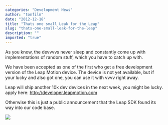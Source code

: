 ```yaml
---
categories: "Development News"
author: "tonfilm"
date: "2012-12-18"
title: "Thats one small Leak for the Leap"
slug: "thats-one-small-leak-for-the-leap"
description: ""
imported: "true"
---
```



As you know, the devvvvs never sleep and constantly come up with implementations of random stuff, which you have to catch up with.

We have been accepted as one of the first who get a free development version of the Leap Motion device. The device is not yet available, but if your lucky and also got one, you can use it with vvvv right away.

Leap will ship another 10k dev devices in the next week, you might be lucky. apply here: <http://developer.leapmotion.com>

Otherwise this is just a public announcement that the Leap SDK found its way into our code base.

![](_leap_tester-DirectX%20Renderer_2012.12.18-23.27.22.png) 

